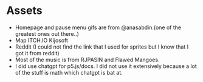 # Assets
- Homepage and pause menu gifs are from @anasabdin.(one of the greatest ones out there..)
- Map ITCH.IO Kijosoft
- Reddit (I could not find the link that I used for sprites but I know that I got it from reddit)
- Most of the music is from RJPASIN and Flawed Mangoes.
- I did use chatgpt for p5.js/docs. I did not use it extensively because a lot of the stuff is math which chatgpt is bat at.

